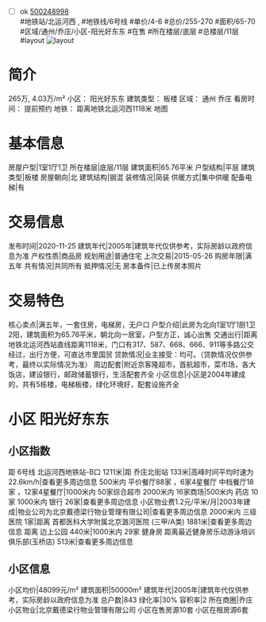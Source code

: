 - [ ] ok [500248998](https://bj.5i5j.com/ershoufang/500248998.html)  
 #地铁站/北运河西 ,  #地铁线/6号线
#单价/4-6 #总价/255-270 #面积/65-70   #区域/通州/乔庄/小区-阳光好东东 #在售 #所在楼层/底层 #总楼层/11层 #layout 
![layout](http://image2.5i5j.com//group1/M00/A4/EF/CgqJMV1l1uCAM1AVAASE3Mhxy6Y411.jpg_P5.jpg) 
# 简介 
 265万,  4.03万/m² 
小区： 阳光好东东
建筑类型： 板楼
区域： 通州 乔庄
看房时间： 提前预约
地铁： 距离地铁北运河西1118米 地图
# 基本信息 
 房屋户型|1室1厅1卫
所在楼层|底层/11层
建筑面积|65.76平米
户型结构|平层
建筑类型|板楼
房屋朝向|北
建筑结构|钢混
装修情况|简装
供暖方式|集中供暖
配备电梯|有
# 交易信息 
 发布时间|2020-11-25
建筑年代|2005年|建筑年代仅供参考，实际房龄以政府信息为准
产权性质|商品房
规划用途|普通住宅
上次交易|2015-05-26
购房年限|满五年
共有情况|共同所有
抵押情况|无
房本备件|已上传房本照片
# 交易特色 
 核心卖点|满五年，一套住房，电梯房，无户口
户型介绍|此房为北向1室1厅1厨1卫2阳，建筑面积为65.76平米，朝北向一居室，户型方正，诚心出售
交通出行|距离地铁北运河西站直线距离1118米，门口有317、587、668、666、911等多路公交经过，出行方便，可直达市里国贸
贷款情况|业主接受：均可。（贷款情况仅供参考，最终以实际情况为准）
周边配套|附近京客隆超市，首航超市，菜市场，各大饭店，建设银行，邮政储蓄银行，生活配套齐全
小区信息|小区是2004年建成的，共有5栋楼，电梯板楼，绿化环境好，配套设施齐全
# 小区 阳光好东东
## 小区指数 
 距 6号线 北运河西地铁站-B口 1211米|距 乔庄北街站 133米|高峰时间平均时速为22.6km/h|查看更多周边信息
500米内 平价餐厅88家 ，6家4星餐厅
中档餐厅18家 ，12家4星餐厅|1000米内 50家综合超市
2000米内 16家商场|500米内 药店 10家
1000米内 银行 26家|查看更多周边信息
小区物业费1.2元/平米/月|2003年建成|物业公司为北京戴德梁行物业管理有限公司|查看更多周边信息
2000米内 三级医院 1家|距离 首都医科大学附属北京潞河医院 (三甲/A类) 1881米|查看更多周边信息
距离 边上公园 440米|1000米内 29家 健身房
距离最近健身房乐动游泳培训俱乐部(玉桥店) 513米|查看更多周边信息
## 小区信息 
 小区均价|48099元/m²
建筑面积|50000m²
建筑年代|2005年|建筑年代仅供参考，实际房龄以政府信息为准
总户数|843
绿化率|30%
容积率|2
所在商圈|乔庄
小区物业|北京戴德梁行物业管理有限公司
小区在售房源10套
小区在租房源6套
